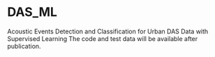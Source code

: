 # DAS_ML
Acoustic Events Detection and Classification for Urban DAS Data with Supervised Learning
The code and test data will be available after publication.
